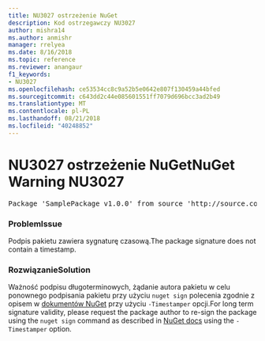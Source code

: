 ```yaml
---
title: NU3027 ostrzeżenie NuGet
description: Kod ostrzegawczy NU3027
author: mishra14
ms.author: anmishr
manager: rrelyea
ms.date: 8/16/2018
ms.topic: reference
ms.reviewer: anangaur
f1_keywords:
- NU3027
ms.openlocfilehash: ce53534cc8c9a52b5e0642e807f130459a44bfed
ms.sourcegitcommit: c643dd2c44e085601551ff7079d696bcc3ad2b49
ms.translationtype: MT
ms.contentlocale: pl-PL
ms.lasthandoff: 08/21/2018
ms.locfileid: "40248852"
---
```

# <a name="nuget-warning-nu3027"></a><span data-ttu-id="30c6b-103">NU3027 ostrzeżenie NuGet</span><span class="sxs-lookup"><span data-stu-id="30c6b-103">NuGet Warning NU3027</span></span>

<pre>Package 'SamplePackage v1.0.0' from source 'http://source.com/index.json': The signature should be timestamped to enable long-term signature validity after the certificate has expired.</pre>

### <a name="issue"></a><span data-ttu-id="30c6b-104">Problem</span><span class="sxs-lookup"><span data-stu-id="30c6b-104">Issue</span></span>

<span data-ttu-id="30c6b-105">Podpis pakietu zawiera sygnaturę czasową.</span><span class="sxs-lookup"><span data-stu-id="30c6b-105">The package signature does not contain a timestamp.</span></span>


### <a name="solution"></a><span data-ttu-id="30c6b-106">Rozwiązanie</span><span class="sxs-lookup"><span data-stu-id="30c6b-106">Solution</span></span>

<span data-ttu-id="30c6b-107">Ważność podpisu długoterminowych, żądanie autora pakietu w celu ponownego podpisania pakietu przy użyciu `nuget sign` polecenia zgodnie z opisem w [dokumentów NuGet](https://docs.microsoft.com/en-us/nuget/create-packages/sign-a-package) przy użyciu `-Timestamper` opcji.</span><span class="sxs-lookup"><span data-stu-id="30c6b-107">For long term signature validity, please request the package author to re-sign the package using the `nuget sign` command as described in [NuGet docs](https://docs.microsoft.com/en-us/nuget/create-packages/sign-a-package) using the `-Timestamper` option.</span></span>


